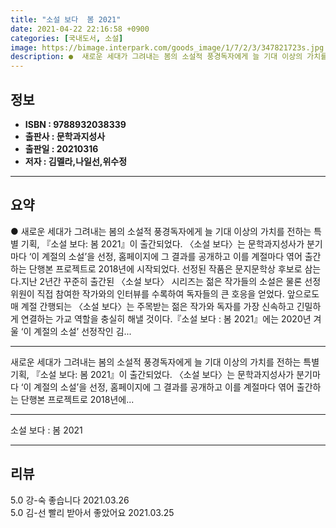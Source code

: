 ```yaml
---
title: "소설 보다  봄 2021"
date: 2021-04-22 22:16:58 +0900
categories: [국내도서, 소설]
image: https://bimage.interpark.com/goods_image/1/7/2/3/347821723s.jpg
description: ●  새로운 세대가 그려내는 봄의 소설적 풍경독자에게 늘 기대 이상의 가치를 전하는 특별 기획, 소설 보다 봄 2021이 출간되었다. 〈소설 보다〉는 문학과지성사가 분기마다 이 계절의 소설을 선정, 홈페이지에 그 결과를 공개하고 이를 계절마다 엮어 출간하는 단행본 프로젝트로 2018년에 시작되었
---
```


## **정보**

- **ISBN : 9788932038339**
- **출판사 : 문학과지성사**
- **출판일 : 20210316**
- **저자 : 김멜라,나일선,위수정**

------



## **요약**

●  새로운 세대가 그려내는 봄의 소설적 풍경독자에게 늘 기대 이상의 가치를 전하는 특별 기획, 『소설 보다: 봄 2021』이 출간되었다. 〈소설 보다〉는 문학과지성사가 분기마다 ‘이 계절의 소설’을 선정, 홈페이지에 그 결과를 공개하고 이를 계절마다 엮어 출간하는 단행본 프로젝트로 2018년에 시작되었다. 선정된 작품은 문지문학상 후보로 삼는다.지난 2년간 꾸준히 출간된 〈소설 보다〉 시리즈는 젊은 작가들의 소설은 물론 선정위원이 직접 참여한 작가와의 인터뷰를 수록하여 독자들의 큰 호응을 얻었다. 앞으로도 매 계절 간행되는 〈소설 보다〉는 주목받는 젊은 작가와 독자를 가장 신속하고 긴밀하게 연결하는 가교 역할을 충실히 해낼 것이다.『소설 보다 : 봄 2021』에는 2020년 겨울 ‘이 계절의 소설’ 선정작인 김...

------

새로운 세대가 그려내는 봄의 소설적 풍경독자에게 늘 기대 이상의 가치를 전하는 특별 기획, 『소설 보다: 봄 2021』이 출간되었다. 〈소설 보다〉는 문학과지성사가 분기마다 ‘이 계절의 소설’을 선정, 홈페이지에 그 결과를 공개하고 이를 계절마다 엮어 출간하는 단행본 프로젝트로 2018년에... 

------


소설 보다 : 봄 2021 

------


## **리뷰** 

5.0 강-숙 좋습니다  2021.03.26 <br/>5.0 김-선 빨리 받아서 좋았어요 2021.03.25 <br/>

